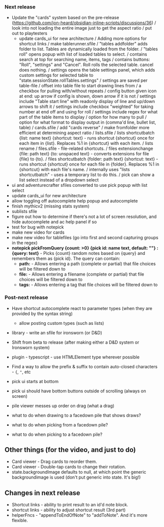 ### Next release
- Update the "cards" system based on the pre-release (https://github.com/jon-heard/obsidian-inline-scripts/discussions/36)
	/ look into not loading the entire image just to get the aspect ratio
	/ put out to playtesters
	- update cards_ui for new architecture
/ Adding more options for shortcut links
/ make tablerunner.sfile
	/ "tables addfolder" adds folder to list.  Tables are dynamically loaded from the folder.
	/ "tables roll" opens popup with list of loaded tables to select.
		/ contains search at top for searching name, items, tags
		/ contains buttons: "Roll", "settings" and "Cancel".  Roll rolls the selected table.  cancel does nothing.
			/ settings opens the table settings panel, which adds custom settings for selected table to "state.sessionState.rollTables.settings"
				/ settings are saved per table-file
				/ offset into table file to start drawing lines from
				/ a checkbox for pulling with/without repeats
				/ config button given icon at end: up arrow if config is shown, down arrow if it is not
				/ settings include "Table start line" with readonly display of line and up/down arrows to shift it
				/ settings include checkbox "weighted" for taking number at end off and using for roll
				/ settings include regex for what part of the table items to display
		/ option for how many to pull
		/ option for what format to display output in (comma'd line, bullet list, table)
/ cards.sfile
	/ add "cards reverse"
	/ make fromfolder more efficient at determining aspect ratio
/ lists.sfile
	/ lists shortcutbatch {list: name text} {shortcut: text} - runs shortcut {shortcut} once for each item in {list}.  Replaces %1 in {shortcut} with each item.
	/ lists rename
/ files.sfile - file-related shortcuts.
	/ files extensionchange {file: path text} {to: unspaced text} - converts extensions for file {file} to {to}.
	/ files shortcutbatch {folder: path text} {shortcut: text} - runs shortcut {shortcut} once for each file in {folder}.  Replaces %1 in {shortcut} with each file's name.
		/ internally uses "lists shortcutbatch" - uses a temporary list to do this.
/ pick can show a list select instead of a dropdown select
- ui and adventurecrafter sfiles converted to use pick popup with list select
- update cards_ui for new architecture
- allow toggling off autocomplete help popup and autocomplete
- finish mythicv2 (missing stats system)
- sublists sfile
- figure out how to determine if there's not a lot of screen resolution, and hide autocomplete and ac help panel if so
- test for bug with notepick
- make new video for cards
- make new video for tablefiles (go into first and second capturing groups in the regex)
- __notepick pickFromQuery {count: >0} {pick id: name text, default: ""} : {query: text}__ - Picks {count} random notes based on {query} and remembers them as {pick id}.  The query can contain:
	- __path:__ - Allows entering a path (complete or partial) that file choices will be filtered down to
	- __file:__ - Allows entering a filename (complete or partial) that file choices will be filtered down to
	- __tags:__ - Allows entering a tag that file choices will be filtered down to

### Post-next release
- Have shortcut autocomplete react to parameter types (when they are provided by the syntax string)
	- allow posting custom types (such as lists)
- library - write an sfile for ironsworn (or D&D)
- Shift from beta to release (after making either a D&D system or Ironsworn system)
- plugin - typescript - use HTMLElement type wherever possible
- Find a way to allow the prefix & suffix to contain auto-closed characters - `{`, `"`, etc


- pick ui starts at bottom
- pick ui should have bottom buttons outside of scrolling (always on screen)
- pile viewer messes up order on drag (what a drag)
- what to do when drawing to a facedown pile that shows draws?
- what to do when picking from a facedown pile?
- what to do when picking to a facedown pile?


## Other things (for the video, and just to do)
- Card viewer - Drag cards to reorder them.
- Card viewer - Double-tap cards to change their rotation.
- state.backgroundImage defaults to null, at which point the generic backgroundimage is used (don't put generic into state.  It's big!)


## Changes in next release
- Shortcut links - ability to print result to an id'd note block.
- shortcut links - ability to adjust shortcut result (3rd part)
- helperFncs - "appendToEndOfNote" to "addToNote".  And it's more flexible.
